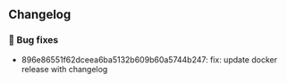 ## Changelog
### 🐞 Bug fixes
* 896e86551f62dceea6ba5132b609b60a5744b247: fix: update docker release with changelog

